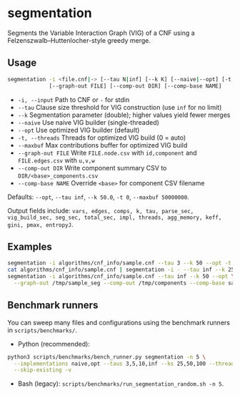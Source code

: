 # segmentation

Segments the Variable Interaction Graph (VIG) of a CNF using a Felzenszwalb–Huttenlocher-style greedy merge.

## Usage

```bash
segmentation -i <file.cnf|-> [--tau N|inf] [--k K] [--naive|--opt] [-t K] [--maxbuf M] 
             [--graph-out FILE] [--comp-out DIR] [--comp-base NAME]
```

- `-i, --input` Path to CNF or `-` for stdin
- `--tau` Clause size threshold for VIG construction (use `inf` for no limit)
- `--k` Segmentation parameter (double); higher values yield fewer merges
- `--naive` Use naive VIG builder (single-threaded)
- `--opt` Use optimized VIG builder (default)
- `-t, --threads` Threads for optimized VIG build (0 = auto)
- `--maxbuf` Max contributions buffer for optimized VIG build
- `--graph-out FILE` Write `FILE.node.csv` with `id,component` and `FILE.edges.csv` with `u,v,w`
- `--comp-out DIR` Write component summary CSV to `DIR/<base>_components.csv`
- `--comp-base NAME` Override `<base>` for component CSV filename

Defaults: `--opt`, `--tau inf`, `--k 50.0`, `-t 0`, `--maxbuf 50000000`.

Output fields include: `vars, edges, comps, k, tau, parse_sec, vig_build_sec, seg_sec, total_sec, impl, threads, agg_memory, keff, gini, pmax, entropyJ`.

## Examples

```bash
segmentation -i algorithms/cnf_info/sample.cnf --tau 3 --k 50 --opt -t 2
cat algorithms/cnf_info/sample.cnf | segmentation -i - --tau inf --k 25 --naive
segmentation -i algorithms/cnf_info/sample.cnf --tau inf --k 50 --opt \
  --graph-out /tmp/sample_seg --comp-out /tmp/components --comp-base sample
```

## Benchmark runners

You can sweep many files and configurations using the benchmark runners in `scripts/benchmarks/`.

- Python (recommended):

```bash
python3 scripts/benchmarks/bench_runner.py segmentation -n 5 \
  --implementations naive,opt --taus 3,5,10,inf --ks 25,50,100 --threads 1,2,4 --maxbufs 50000000,100000000 \
  --skip-existing -v
```

- Bash (legacy): `scripts/benchmarks/run_segmentation_random.sh -n 5`.
